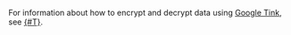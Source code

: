 For information about how to encrypt and decrypt data using [Google Tink](https://github.com/google/tink), see [{#T}](../../kms/solutions/encrypt/google-tink.md).

